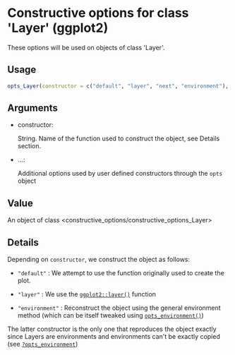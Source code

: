 # Constructive options for class 'Layer' (ggplot2)

These options will be used on objects of class 'Layer'.

## Usage

``` r
opts_Layer(constructor = c("default", "layer", "next", "environment"), ...)
```

## Arguments

- constructor:

  String. Name of the function used to construct the object, see Details
  section.

- ...:

  Additional options used by user defined constructors through the
  `opts` object

## Value

An object of class \<constructive_options/constructive_options_Layer\>

## Details

Depending on `constructor`, we construct the object as follows:

- `"default"` : We attempt to use the function originally used to create
  the plot.

- `"layer"` : We use the
  [`ggplot2::layer()`](https://ggplot2.tidyverse.org/reference/layer.html)
  function

- `"environment"` : Reconstruct the object using the general environment
  method (which can be itself tweaked using
  [`opts_environment()`](https://cynkra.github.io/constructive/reference/opts_environment.md))

The latter constructor is the only one that reproduces the object
exactly since Layers are environments and environments can't be exactly
copied (see
[`?opts_environment`](https://cynkra.github.io/constructive/reference/opts_environment.md))
